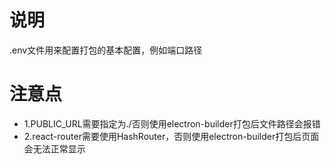 # 说明
.env文件用来配置打包的基本配置，例如端口路径

# 注意点
- 1.PUBLIC_URL需要指定为./否则使用electron-builder打包后文件路径会报错
- 2.react-router需要使用HashRouter，否则使用electron-builder打包后页面会无法正常显示